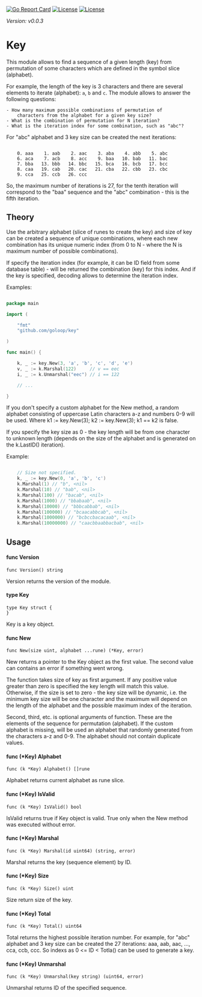 [//]: # (!!!Don't modify the README.md, use `make readme` to change/generate one!!!)


[![Go Report Card](https://goreportcard.com/badge/github.com/goloop/key)](https://goreportcard.com/report/github.com/goloop/key) [![License](https://img.shields.io/badge/license-BSD-blue)](https://github.com/goloop/scs/blob/master/LICENSE) [![License](https://img.shields.io/badge/godoc-YES-green)](https://godoc.org/github.com/goloop/key)

*Version: v0.0.3*


# Key

This module allows to find a sequence of a given length (key) from permutation
of some characters which are defined in the symbol slice (alphabet).

For example, the length of the key is 3 characters and there are several
elements to iterate (alphabet): `a`, `b` and `c`. The module allows to answer
the following questions:

    - How many maximum possible combinations of permutation of
    	characters from the alphabet for a given key size?
    - What is the combination of permutation for N iteration?
    - What is the iteration index for some combination, such as "abc"?

For "abc" alphabet and 3 key size can be created the next iterations:

```

    0. aaa    1. aab    2. aac    3. aba    4. abb    5. abc
    6. aca    7. acb    8. acc    9. baa   10. bab   11. bac
    7. bba   13. bbb   14. bbc   15. bca   16. bcb   17. bcc
    8. caa   19. cab   20. cac   21. cba   22. cbb   23. cbc
    9. cca   25. ccb   26. ccc

```

So, the maximum number of iterations is 27, for the tenth iteration will
correspond to the "baa" sequence and the "abc" combination - this is the fifth
iteration.

## Theory

Use the arbitrary alphabet (slice of runes to create the key) and size of key
can be created a sequence of unique combinations, where each new combination has
its unique numeric index (from 0 to N - where the N is maximum number of
possible combinations).

If specify the iteration index (for example, it can be ID field from some
database table) - will be returned the combination (key) for this index. And if
the key is specified, decoding allows to determine the iteration index.

Examples:

```go

package main

import (

    "fmt"
    "github.com/goloop/key"

)

func main() {

    k, _ := key.New(3, 'a', 'b', 'c', 'd', 'e')
    v, _ := k.Marshal(122)     // v == eec
    i, _ := k.Unmarshal("eec") // i == 122

    // ...

}

```

If you don't specify a custom alphabet for the New method, a random alphabet
consisting of uppercase Latin characters a-z and numbers 0-9 will be used. Where
k1 := key.New(3); k2 := key.New(3); k1 == k2 is false.

If you specify the key size as 0 - the key length will be from one character to
unknown length (depends on the size of the alphabet and is generated on the
k.LastID() iteration).

Example:

```go

    // Size not specified.
    k, _ := key.New(0, 'a', 'b', 'c')
    k.Marshal(1) // "b", <nil>
    k.Marshal(10) // "bab", <nil>
    k.Marshal(100) // "bacab", <nil>
    k.Marshal(1000) // "bbabaab", <nil>
    k.Marshal(10000) // "bbbcabbab", <nil>
    k.Marshal(100000) // "bcaacabbcab", <nil>
    k.Marshal(1000000) // "bcbccbacacaab", <nil>
    k.Marshal(10000000) // "caacbbaabbacbab", <nil>

```


## Usage

#### func  Version

    func Version() string

Version returns the version of the module.

#### type Key

    type Key struct {
    }


Key is a key object.

#### func  New

    func New(size uint, alphabet ...rune) (*Key, error)

New returns a pointer to the Key object as the first value. The second value can
contains an error if something went wrong.

The function takes size of key as first argument. If any positive value greater
than zero is specified the key length will match this value. Otherwise, if the
size is set to zero - the key size will be dynamic, i.e. the minimum key size
will be one character and the maximum will depend on the length of the alphabet
and the possible maximum index of the iteration.

Second, third, etc. is optional arguments of function. These are the elements of
the sequence for permutation (alphabet). If the custom alphabet is missing, will
be used an alphabet that randomly generated from the characters a-z and 0-9. The
alphabet should not contain duplicate values.

#### func (*Key) Alphabet

    func (k *Key) Alphabet() []rune

Alphabet returns current alphabet as rune slice.

#### func (*Key) IsValid

    func (k *Key) IsValid() bool

IsValid returns true if Key object is valid. True only when the New method was
executed without error.

#### func (*Key) Marshal

    func (k *Key) Marshal(id uint64) (string, error)

Marshal returns the key (sequence element) by ID.

#### func (*Key) Size

    func (k *Key) Size() uint

Size return size of the key.

#### func (*Key) Total

    func (k *Key) Total() uint64

Total returns the highest possible iteration number. For example, for "abc"
alphabet and 3 key size can be created the 27 iterations: aaa, aab, aac, ...,
cca, ccb, ccc. So indexs as 0 <= ID < Totla() can be used to generate a key.

#### func (*Key) Unmarshal

    func (k *Key) Unmarshal(key string) (uint64, error)

Unmarshal returns ID of the specified sequence.
